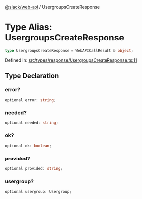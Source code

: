 [@slack/web-api](../index.md) / UsergroupsCreateResponse

# Type Alias: UsergroupsCreateResponse

```ts
type UsergroupsCreateResponse = WebAPICallResult & object;
```

Defined in: [src/types/response/UsergroupsCreateResponse.ts:11](https://github.com/slackapi/node-slack-sdk/blob/main/packages/web-api/src/types/response/UsergroupsCreateResponse.ts#L11)

## Type Declaration

### error?

```ts
optional error: string;
```

### needed?

```ts
optional needed: string;
```

### ok?

```ts
optional ok: boolean;
```

### provided?

```ts
optional provided: string;
```

### usergroup?

```ts
optional usergroup: Usergroup;
```
